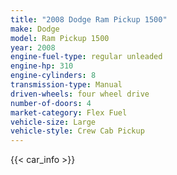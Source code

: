 ```yaml
---
title: "2008 Dodge Ram Pickup 1500"
make: Dodge
model: Ram Pickup 1500
year: 2008
engine-fuel-type: regular unleaded
engine-hp: 310
engine-cylinders: 8
transmission-type: Manual
driven-wheels: four wheel drive
number-of-doors: 4
market-category: Flex Fuel
vehicle-size: Large
vehicle-style: Crew Cab Pickup
---
```


{{< car_info >}}

